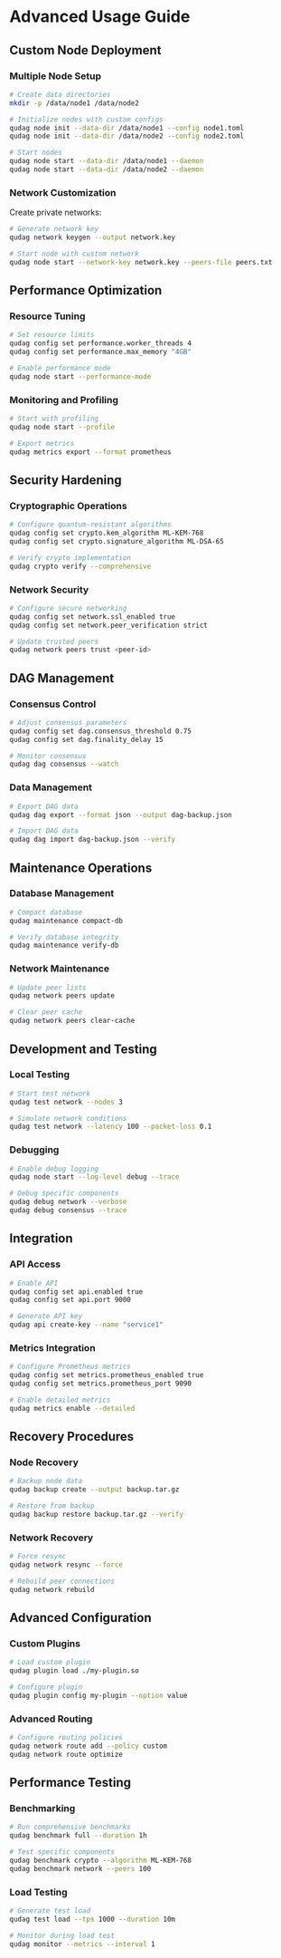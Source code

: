# Advanced Usage Guide

## Custom Node Deployment

### Multiple Node Setup
```bash
# Create data directories
mkdir -p /data/node1 /data/node2

# Initialize nodes with custom configs
qudag node init --data-dir /data/node1 --config node1.toml
qudag node init --data-dir /data/node2 --config node2.toml

# Start nodes
qudag node start --data-dir /data/node1 --daemon
qudag node start --data-dir /data/node2 --daemon
```

### Network Customization

Create private networks:
```bash
# Generate network key
qudag network keygen --output network.key

# Start node with custom network
qudag node start --network-key network.key --peers-file peers.txt
```

## Performance Optimization

### Resource Tuning
```bash
# Set resource limits
qudag config set performance.worker_threads 4
qudag config set performance.max_memory "4GB"

# Enable performance mode
qudag node start --performance-mode
```

### Monitoring and Profiling
```bash
# Start with profiling
qudag node start --profile

# Export metrics
qudag metrics export --format prometheus
```

## Security Hardening

### Cryptographic Operations
```bash
# Configure quantum-resistant algorithms
qudag config set crypto.kem_algorithm ML-KEM-768
qudag config set crypto.signature_algorithm ML-DSA-65

# Verify crypto implementation
qudag crypto verify --comprehensive
```

### Network Security
```bash
# Configure secure networking
qudag config set network.ssl_enabled true
qudag config set network.peer_verification strict

# Update trusted peers
qudag network peers trust <peer-id>
```

## DAG Management

### Consensus Control
```bash
# Adjust consensus parameters
qudag config set dag.consensus_threshold 0.75
qudag config set dag.finality_delay 15

# Monitor consensus
qudag dag consensus --watch
```

### Data Management
```bash
# Export DAG data
qudag dag export --format json --output dag-backup.json

# Import DAG data
qudag dag import dag-backup.json --verify
```

## Maintenance Operations

### Database Management
```bash
# Compact database
qudag maintenance compact-db

# Verify database integrity
qudag maintenance verify-db
```

### Network Maintenance
```bash
# Update peer lists
qudag network peers update

# Clear peer cache
qudag network peers clear-cache
```

## Development and Testing

### Local Testing
```bash
# Start test network
qudag test network --nodes 3

# Simulate network conditions
qudag test network --latency 100 --packet-loss 0.1
```

### Debugging
```bash
# Enable debug logging
qudag node start --log-level debug --trace

# Debug specific components
qudag debug network --verbose
qudag debug consensus --trace
```

## Integration

### API Access
```bash
# Enable API
qudag config set api.enabled true
qudag config set api.port 9000

# Generate API key
qudag api create-key --name "service1"
```

### Metrics Integration
```bash
# Configure Prometheus metrics
qudag config set metrics.prometheus_enabled true
qudag config set metrics.prometheus_port 9090

# Enable detailed metrics
qudag metrics enable --detailed
```

## Recovery Procedures

### Node Recovery
```bash
# Backup node data
qudag backup create --output backup.tar.gz

# Restore from backup
qudag backup restore backup.tar.gz --verify
```

### Network Recovery
```bash
# Force resync
qudag network resync --force

# Rebuild peer connections
qudag network rebuild
```

## Advanced Configuration

### Custom Plugins
```bash
# Load custom plugin
qudag plugin load ./my-plugin.so

# Configure plugin
qudag plugin config my-plugin --option value
```

### Advanced Routing
```bash
# Configure routing policies
qudag network route add --policy custom
qudag network route optimize
```

## Performance Testing

### Benchmarking
```bash
# Run comprehensive benchmarks
qudag benchmark full --duration 1h

# Test specific components
qudag benchmark crypto --algorithm ML-KEM-768
qudag benchmark network --peers 100
```

### Load Testing
```bash
# Generate test load
qudag test load --tps 1000 --duration 10m

# Monitor during load test
qudag monitor --metrics --interval 1
```